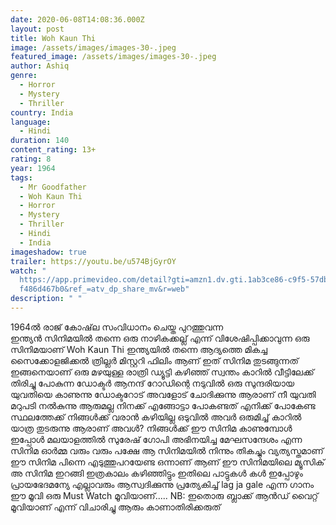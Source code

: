 ```yaml
---
date: 2020-06-08T14:08:36.000Z
layout: post
title: Woh Kaun Thi
image: /assets/images/images-30-.jpeg
featured_image: /assets/images/images-30-.jpeg
author: Ashiq
genre:
  - Horror
  - Mystery
  - Thriller
country: India
language:
  - Hindi
duration: 140
content_rating: 13+
rating: 8
year: 1964
tags:
  - Mr Goodfather
  - Woh Kaun Thi
  - Horror
  - Mystery
  - Thriller
  - Hindi
  - India
imageshadow: true
trailer: https://youtu.be/u574BjGyrOY
watch: "
  https://app.primevideo.com/detail?gti=amzn1.dv.gti.1ab3ce86-c9f5-57db-20b3-fb\
  f486d467b0&ref_=atv_dp_share_mv&r=web"
description: " "
---
```

1964ൽ രാജ് കോഷ്‌ല സംവിധാനം ചെയ്ത പുറത്തുവന്ന  
 ഇന്ത്യൻ സിനിമയിൽ തന്നെ ഒരു നാഴികക്കല്ല് എന്ന് വിശേഷിപ്പിക്കാവുന്ന ഒരു സിനിമയാണ് Woh Kaun Thi ഇന്ത്യയിൽ തന്നെ ആദ്യത്തെ മികച്ച  സൈക്കോളജിക്കൽ ത്രില്ലർ മിസ്റ്ററി ഫിലിം ആണ് ഇത് 
 സിനിമ തുടങ്ങുന്നത് ഇങ്ങനെയാണ്
 ഒരു മഴയുള്ള രാത്രി ഡ്യൂട്ടി കഴിഞ്ഞ് സ്വന്തം കാറിൽ വീട്ടിലേക്ക് തിരിച്ചു പോകുന്ന ഡോക്ടർ ആനന്ദ് റോഡിന്റെ നടുവിൽ ഒരു സുന്ദരിയായ യുവതിയെ കാണുന്നു ഡോക്ടറോട് അവളോട് ചോദിക്കുന്നു ആരാണ് നീ
 യുവതി മറുപടി നൽകുന്നു
 ആരുമല്ല
 നിനക്ക് എങ്ങോട്ടാ  പോകണ്ടത്
എനിക്ക് പോകേണ്ട സ്ഥലത്തേക്ക് നിങ്ങൾക്ക് വരാൻ കഴിയില്ല
ഒടുവിൽ അവർ ഒരുമിച്ച്  കാറിൽ യാത്ര തുടരുന്നു
ആരാണ് അവൾ?
നിങ്ങൾക്ക് ഈ സിനിമ കാണുമ്പോൾ ഇപ്പോൾ മലയാളത്തിൽ സുരേഷ് ഗോപി അഭിനയിച്ച മേഘസന്ദേശം എന്ന സിനിമ ഓർമ്മ വരും വരും പക്ഷേ ആ സിനിമയിൽ നിന്നും തികച്ചും വ്യത്യസ്തമാണ്  ഈ സിനിമ
പിന്നെ എടുത്തുപറയേണ്ട ഒന്നാണ് ആണ് ഈ സിനിമയിലെ മ്യൂസിക് അ സിനിമ ഇറങ്ങി ഇത്രകാലം കഴിഞ്ഞിട്ടും ഇതിലെ പാട്ടുകൾ കൾ ഇപ്പോഴും പ്രായഭേദമന്യേ എല്ലാവരും ആസ്വദിക്കുന്നു പ്രത്യേകിച്ച് lag ja gale എന്ന ഗാനം
ഈ മൂവി ഒരു Must Watch മൂവിയാണ്.....
NB: ഇതൊരു ബ്ലാക്ക് ആൻഡ് വൈറ്റ് മൂവിയാണ്  എന്ന് വിചാരിച്ചു ആരും കാണാതിരിക്കരുത്